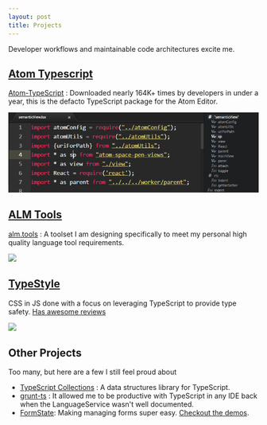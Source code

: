 ```yaml
---
layout: post
title: Projects
---
```


Developer workflows and maintainable code architectures excite me.

## [Atom Typescript](https://atom.io/packages/atom-typescript)
[Atom-TypeScript](https://atom.io/packages/atom-typescript) : Downloaded nearly 164K+ times by developers in under a year, this is the defacto TypeScript package for the Atom Editor.

<a href="https://atom.io/packages/atom-typescript"><img src="https://raw.githubusercontent.com/TypeStrong/atom-typescript-examples/master/screens/semanticView.png"/></a>

## [ALM Tools](http://alm.tools/)
[alm.tools](http://alm.tools/) : A toolset I am designing specifically to meet my personal high quality language tool requirements.

<a href="http://alm.tools/"><img src="/img/typescriptbuilder.jpg"/></a>

## [TypeStyle](https://typestyle.github.io/)

CSS in JS done with a focus on leveraging TypeScript to provide type safety. [Has awesome reviews](https://typestyle.github.io/#/reviews)

<a href="https://typestyle.github.io/"><img src="http://typestyle.io/images/autocomplete.gif"/></a>

## Other Projects
Too many, but here are a few I still feel proud about

* [TypeScript Collections](https://github.com/basarat/typescript-collections) : A data structures library for TypeScript.
* [grunt-ts](https://github.com/typestrong/grunt-ts) : It allowed me to be productive with TypeScript in any IDE back when the LanguageService wasn't well documented.
* [FormState](https://formstate.github.io/): Making managing forms super easy. [Checkout the demos](https://formstate.github.io/demos/).
